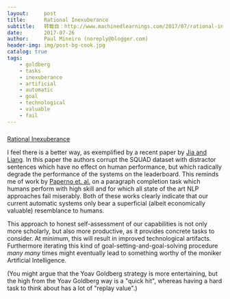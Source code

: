 ```yaml
---
layout:     post
title:      Rational Inexuberance
subtitle:   转载自：http://www.machinedlearnings.com/2017/07/rational-inexuberance.html
date:       2017-07-26
author:     Paul Mineiro (noreply@blogger.com)
header-img: img/post-bg-cook.jpg
catalog: true
tags:
    - goldberg
    - tasks
    - inexuberance
    - artificial
    - automatic
    - goal
    - technological
    - valuable
    - fail
---
```













### 
[Rational Inexuberance](http://www.machinedlearnings.com/2017/07/rational-inexuberance.html)


I feel there is a better way, as exemplified by a recent paper by [Jia and Liang](https://arxiv.org/abs/1707.07328). In this paper the authors corrupt the SQUAD dataset with distractor sentences which have no effect on human performance, but which radically degrade the performance of the systems on the leaderboard. This reminds me of work by [Paperno et. al.](https://arxiv.org/abs/1606.06031) on a paragraph completion task which humans perform with high skill and for which all state of the art NLP approaches fail miserably. Both of these works clearly indicate that our current automatic systems only bear a superficial (albeit economically valuable) resemblance to humans.

This approach to honest self-assessment of our capabilities is not only more scholarly, but also more productive, as it provides concrete tasks to consider. At minimum, this will result in improved technological artifacts. Furthermore iterating this kind of goal-setting-and-goal-solving procedure *many many* times might eventually lead to something worthy of the moniker Artificial Intelligence.

(You might argue that the Yoav Goldberg strategy is more entertaining, but the high from the Yoav Goldberg way is a "quick hit", whereas having a hard task to think about has a lot of "replay value".)












